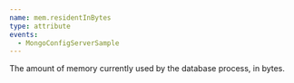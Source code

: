 ```yaml
---
name: mem.residentInBytes
type: attribute
events:
  - MongoConfigServerSample
---
```


The amount of memory currently used by the database process, in bytes.